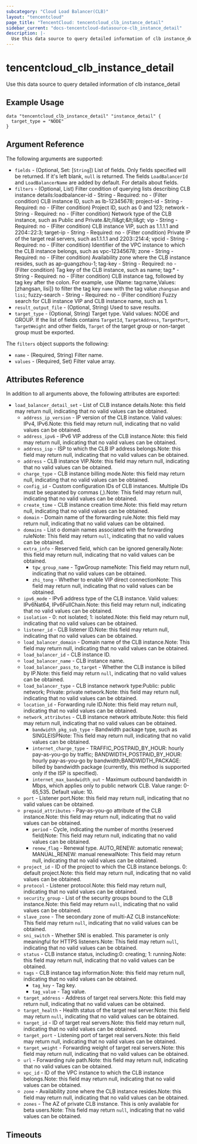 ```yaml
---
subcategory: "Cloud Load Balancer(CLB)"
layout: "tencentcloud"
page_title: "TencentCloud: tencentcloud_clb_instance_detail"
sidebar_current: "docs-tencentcloud-datasource-clb_instance_detail"
description: |-
  Use this data source to query detailed information of clb instance_detail
---
```


# tencentcloud_clb_instance_detail

Use this data source to query detailed information of clb instance_detail

## Example Usage

```hcl
data "tencentcloud_clb_instance_detail" "instance_detail" {
  target_type = "NODE"
}
```

## Argument Reference

The following arguments are supported:

* `fields` - (Optional, Set: [`String`]) List of fields. Only fields specified will be returned. If it's left blank, `null` is returned. The fields `LoadBalancerId` and `LoadBalancerName` are added by default. For details about fields.
* `filters` - (Optional, List) Filter condition of querying lists describing CLB instance details:loadbalancer-id - String - Required: no - (Filter condition) CLB instance ID, such as lb-12345678; project-id - String - Required: no - (Filter condition) Project ID, such as 0 and 123; network - String - Required: no - (Filter condition) Network type of the CLB instance, such as Public and Private.&amp;lt;/li&amp;gt;&amp;lt;li&amp;gt; vip - String - Required: no - (Filter condition) CLB instance VIP, such as 1.1.1.1 and 2204::22:3; target-ip - String - Required: no - (Filter condition) Private IP of the target real servers, such as1.1.1.1 and 2203::214:4; vpcid - String - Required: no - (Filter condition) Identifier of the VPC instance to which the CLB instance belongs, such as vpc-12345678; zone - String - Required: no - (Filter condition) Availability zone where the CLB instance resides, such as ap-guangzhou-1; tag-key - String - Required: no - (Filter condition) Tag key of the CLB instance, such as name; tag:* - String - Required: no - (Filter condition) CLB instance tag, followed by tag key after the colon. For example, use {Name: tag:name,Values: [zhangsan, lisi]} to filter the tag key `name` with the tag value `zhangsan` and `lisi`; fuzzy-search - String - Required: no - (Filter condition) Fuzzy search for CLB instance VIP and CLB instance name, such as 1.
* `result_output_file` - (Optional, String) Used to save results.
* `target_type` - (Optional, String) Target type. Valid values: NODE and GROUP. If the list of fields contains `TargetId`, `TargetAddress`, `TargetPort`, `TargetWeight` and other fields, `Target` of the target group or non-target group must be exported.

The `filters` object supports the following:

* `name` - (Required, String) Filter name.
* `values` - (Required, Set) Filter value array.

## Attributes Reference

In addition to all arguments above, the following attributes are exported:

* `load_balancer_detail_set` - List of CLB instance details.Note: this field may return null, indicating that no valid values can be obtained.
  * `address_ip_version` - IP version of the CLB instance. Valid values: IPv4, IPv6.Note: this field may return null, indicating that no valid values can be obtained.
  * `address_ipv6` - IPv6 VIP address of the CLB instance.Note: this field may return null, indicating that no valid values can be obtained.
  * `address_isp` - ISP to which the CLB IP address belongs.Note: this field may return null, indicating that no valid values can be obtained.
  * `address` - CLB instance VIP.Note: this field may return null, indicating that no valid values can be obtained.
  * `charge_type` - CLB instance billing mode.Note: this field may return null, indicating that no valid values can be obtained.
  * `config_id` - Custom configuration IDs of CLB instances. Multiple IDs must be separated by commas (,).Note: This field may return null, indicating that no valid values can be obtained.
  * `create_time` - CLB instance creation time.Note: this field may return null, indicating that no valid values can be obtained.
  * `domain` - Domain name of the forwarding rule.Note: this field may return null, indicating that no valid values can be obtained.
  * `domains` - List o domain names associated with the forwarding ruleNote: This field may return `null`, indicating that no valid values can be obtained.
  * `extra_info` - Reserved field, which can be ignored generally.Note: this field may return null, indicating that no valid values can be obtained.
    * `tgw_group_name` - TgwGroup nameNote: This field may return null, indicating that no valid values can be obtained.
    * `zhi_tong` - Whether to enable VIP direct connectionNote: This field may return null, indicating that no valid values can be obtained.
  * `ipv6_mode` - IPv6 address type of the CLB instance. Valid values: IPv6Nat64, IPv6FullChain.Note: this field may return null, indicating that no valid values can be obtained.
  * `isolation` - 0: not isolated; 1: isolated.Note: this field may return null, indicating that no valid values can be obtained.
  * `listener_id` - CLB listener ID.Note: this field may return null, indicating that no valid values can be obtained.
  * `load_balancer_domain` - Domain name of the CLB instance.Note: This field may return null, indicating that no valid values can be obtained.
  * `load_balancer_id` - CLB instance ID.
  * `load_balancer_name` - CLB instance name.
  * `load_balancer_pass_to_target` - Whether the CLB instance is billed by IP.Note: this field may return `null`, indicating that no valid values can be obtained.
  * `load_balancer_type` - CLB instance network type:Public: public network; Private: private network.Note: this field may return null, indicating that no valid values can be obtained.
  * `location_id` - Forwarding rule ID.Note: this field may return null, indicating that no valid values can be obtained.
  * `network_attributes` - CLB instance network attribute.Note: this field may return null, indicating that no valid values can be obtained.
    * `bandwidth_pkg_sub_type` - Bandwidth package type, such as SINGLEISPNote: This field may return null, indicating that no valid values can be obtained.
    * `internet_charge_type` - TRAFFIC_POSTPAID_BY_HOUR: hourly pay-as-you-go by traffic; BANDWIDTH_POSTPAID_BY_HOUR: hourly pay-as-you-go by bandwidth;BANDWIDTH_PACKAGE: billed by bandwidth package (currently, this method is supported only if the ISP is specified).
    * `internet_max_bandwidth_out` - Maximum outbound bandwidth in Mbps, which applies only to public network CLB. Value range: 0-65,535. Default value: 10.
  * `port` - Listener port.Note: this field may return null, indicating that no valid values can be obtained.
  * `prepaid_attributes` - Pay-as-you-go attribute of the CLB instance.Note: this field may return null, indicating that no valid values can be obtained.
    * `period` - Cycle, indicating the number of months (reserved field)Note: This field may return null, indicating that no valid values can be obtained.
    * `renew_flag` - Renewal type. AUTO_RENEW: automatic renewal; MANUAL_RENEW: manual renewalNote: This field may return null, indicating that no valid values can be obtained.
  * `project_id` - ID of the project to which the CLB instance belongs. 0: default project.Note: this field may return null, indicating that no valid values can be obtained.
  * `protocol` - Listener protocol.Note: this field may return null, indicating that no valid values can be obtained.
  * `security_group` - List of the security groups bound to the CLB instance.Note: this field may return `null`, indicating that no valid values can be obtained.
  * `slave_zone` - The secondary zone of multi-AZ CLB instanceNote: This field may return `null`, indicating that no valid values can be obtained.
  * `sni_switch` - Whether SNI is enabled. This parameter is only meaningful for HTTPS listeners.Note: This field may return `null`, indicating that no valid values can be obtained.
  * `status` - CLB instance status, including:0: creating; 1: running.Note: this field may return null, indicating that no valid values can be obtained.
  * `tags` - CLB instance tag information.Note: this field may return null, indicating that no valid values can be obtained.
    * `tag_key` - Tag key.
    * `tag_value` - Tag value.
  * `target_address` - Address of target real servers.Note: this field may return null, indicating that no valid values can be obtained.
  * `target_health` - Health status of the target real server.Note: this field may return `null`, indicating that no valid values can be obtained.
  * `target_id` - ID of target real servers.Note: this field may return null, indicating that no valid values can be obtained.
  * `target_port` - Listening port of target real servers.Note: this field may return null, indicating that no valid values can be obtained.
  * `target_weight` - Forwarding weight of target real servers.Note: this field may return null, indicating that no valid values can be obtained.
  * `url` - Forwarding rule path.Note: this field may return null, indicating that no valid values can be obtained.
  * `vpc_id` - ID of the VPC instance to which the CLB instance belongs.Note: this field may return null, indicating that no valid values can be obtained.
  * `zone` - Availability zone where the CLB instance resides.Note: this field may return null, indicating that no valid values can be obtained.
  * `zones` - The AZ of private CLB instance. This is only available for beta users.Note: This field may return `null`, indicating that no valid values can be obtained.


## Timeouts

<no value>


